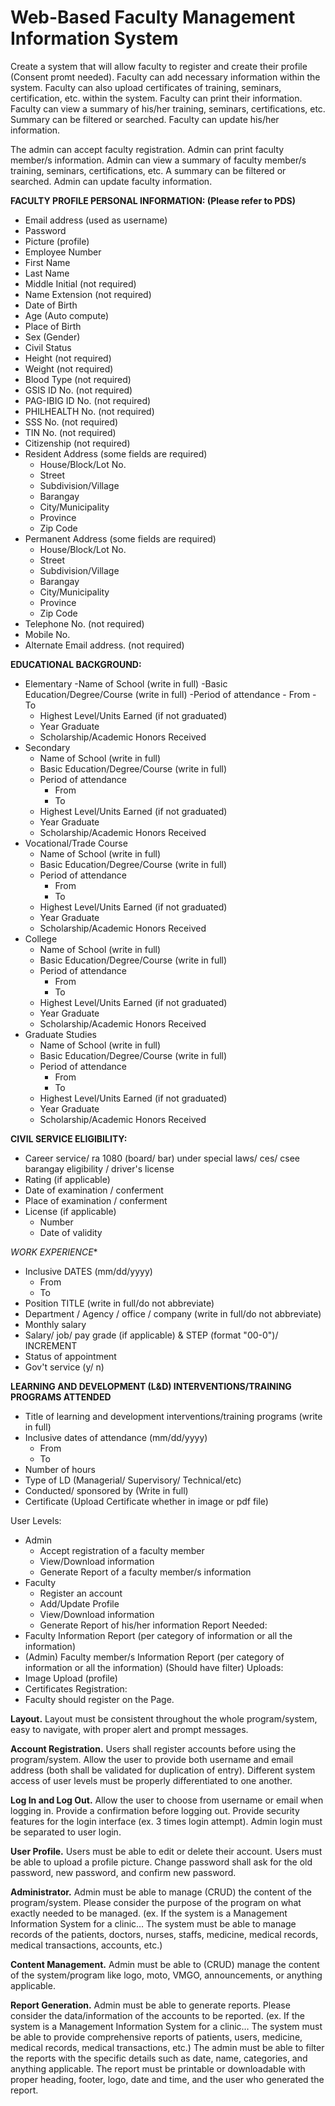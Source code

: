 # Web-Based Faculty Management Information System

Create a system that will allow faculty to register and create their profile (Consent promt needed). Faculty can add necessary information within the system. Faculty can also upload certificates of training, seminars, certification, etc. within the system. Faculty can print their information. Faculty can view a summary of his/her training, seminars, certifications, etc. Summary can be filtered or searched. Faculty can update his/her information.

The admin can accept faculty registration. Admin can print faculty member/s information. Admin can view a summary of faculty member/s training, seminars, certifications, etc. A summary can be filtered or searched. Admin can update faculty information.

**FACULTY PROFILE PERSONAL INFORMATION: (Please refer to PDS)**
- Email address (used as username)
- Password
- Picture (profile)
- Employee Number
- First Name
- Last Name
- Middle Initial (not required)
- Name Extension (not required)
- Date of Birth
- Age (Auto compute)
- Place of Birth
- Sex (Gender)
- Civil Status
- Height (not required)
- Weight (not required)
- Blood Type (not required)
- GSIS ID No. (not required)
- PAG-IBIG ID No. (not required)
- PHILHEALTH No. (not required)
- SSS No. (not required)
- TIN No. (not required)
- Citizenship (not required)
- Resident Address (some fields are required)
    - House/Block/Lot No.
    - Street
    - Subdivision/Village
    - Barangay
    - City/Municipality
    - Province
    - Zip Code
- Permanent Address (some fields are required)
    - House/Block/Lot No.
    - Street
    - Subdivision/Village
    - Barangay
    - City/Municipality
    - Province
    - Zip Code
- Telephone No. (not required)
- Mobile No.
- Alternate Email address. (not required)

**EDUCATIONAL BACKGROUND:**
- Elementary
    -Name of School (write in full)
    -Basic Education/Degree/Course (write in full)
    -Period of attendance
        - From
        - To
    - Highest Level/Units Earned (if not graduated)
    - Year Graduate
    - Scholarship/Academic Honors Received
- Secondary
    - Name of School (write in full)
    - Basic Education/Degree/Course (write in full)
    - Period of attendance
        - From
        - To
    - Highest Level/Units Earned (if not graduated)
    - Year Graduate
    - Scholarship/Academic Honors Received
- Vocational/Trade Course
    - Name of School (write in full)
    - Basic Education/Degree/Course (write in full)
    - Period of attendance
        - From
        - To
    - Highest Level/Units Earned (if not graduated)
    - Year Graduate
    - Scholarship/Academic Honors Received
- College
    - Name of School (write in full)
    - Basic Education/Degree/Course (write in full)
    - Period of attendance
        - From
        - To
    - Highest Level/Units Earned (if not graduated)
    - Year Graduate
    - Scholarship/Academic Honors Received
- Graduate Studies
    - Name of School (write in full)
    - Basic Education/Degree/Course (write in full)
    - Period of attendance
        - From
        - To
    - Highest Level/Units Earned (if not graduated)
    - Year Graduate
    - Scholarship/Academic Honors Received

**CIVIL SERVICE ELIGIBILITY:**
- Career service/ ra 1080 (board/ bar) under special laws/ ces/ csee barangay eligibility / driver's license
- Rating (if applicable)
- Date of examination / conferment
- Place of examination / conferment
- License (if applicable)
    - Number
    - Date of validity

*WORK EXPERIENCE**
- Inclusive DATES (mm/dd/yyyy)
    - From
    - To
- Position TITLE (write in full/do not abbreviate)
- Department / Agency / office / company (write in full/do not abbreviate)
- Monthly salary
- Salary/ job/ pay grade (if applicable) & STEP (format "00-0")/ INCREMENT
- Status of appointment
- Gov't service (y/ n)

**LEARNING AND DEVELOPMENT (L&D) INTERVENTIONS/TRAINING PROGRAMS ATTENDED**
- Title of learning and development interventions/training programs (write in full)
- Inclusive dates of attendance (mm/dd/yyyy)
    - From
    - To
- Number of hours
- Type of LD (Managerial/ Supervisory/ Technical/etc)
- Conducted/ sponsored by (Write in full)
- Certificate (Upload Certificate whether in image or pdf file)

User Levels:
- Admin
    - Accept registration of a faculty member
    - View/Download information
    - Generate Report of a faculty member/s information
- Faculty
    - Register an account
    - Add/Update Profile
    - View/Download information
    - Generate Report of his/her information
Report Needed:
- Faculty Information Report (per category of information or all the information)
- (Admin) Faculty member/s Information Report (per category of information or all the information) (Should have filter)
Uploads:
- Image Upload (profile)
- Certificates
Registration:
- Faculty should register on the Page.

**Layout.** Layout must be consistent throughout the whole program/system, easy to navigate, with proper alert and prompt messages.

**Account Registration.** Users shall register accounts before using the program/system. Allow the user to provide both username and email address (both shall be validated for duplication of entry). Different system access of user levels must be properly differentiated to one another.

**Log In and Log Out.** Allow the user to choose from username or email when logging in. Provide a confirmation before logging out. Provide security features for the login interface (ex. 3 times login attempt). Admin login must be separated to user login.

**User Profile.** Users must be able to edit or delete their account. Users must be able to upload a profile picture. Change password shall ask for the old password, new password, and confirm new password.

**Administrator.** Admin must be able to manage (CRUD) the content of the program/system. Please consider the purpose of the program on what exactly needed to be managed.
(ex. If the system is a Management Information System for a clinic… The system must be able to manage records of the patients, doctors, nurses, staffs, medicine, medical records, medical transactions, accounts, etc.)

**Content Management.** Admin must be able to (CRUD) manage the content of the system/program like logo, moto, VMGO, announcements, or anything applicable.

**Report Generation.** Admin must be able to generate reports. Please consider the data/information of the accounts to be reported.
(ex. If the system is a Management Information System for a clinic… The system must be able to provide comprehensive reports of patients, users, medicine, medical records, medical transactions, etc.)
The admin must be able to filter the reports with the specific details such as date, name, categories, and anything applicable.
The report must be printable or downloadable with proper heading, footer, logo, date and time, and the user who generated the report.